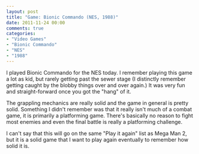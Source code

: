 ```yaml
---
layout: post
title: "Game: Bionic Commando (NES, 1988)"
date: 2011-11-24 00:00
comments: true
categories:
- "Video Games"
- "Bionic Commando"
- "NES"
- "1988"
---
```


I played Bionic Commando for the NES today. I remember playing
this game a lot as kid, but rarely getting past the sewer stage (I
distinctly remember getting caught by the blobby things over and
over again.) It was very fun and straight-forward once you got the
"hang" of it.

The grappling mechanics are really solid and the game in general
is pretty solid. Something I didn't remember was that it really
isn't much of a combat game, it is primarily a platforming
game. There's basically no reason to fight most enemies and even
the final battle is really a platforming challenge.

I can't say that this will go on the same "Play it again" list as
Mega Man 2, but it is a solid game that I want to play again
eventually to remember how solid it is.
